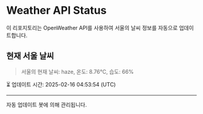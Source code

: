 
# Weather API Status

이 리포지토리는 OpenWeather API를 사용하여 서울의 날씨 정보를 자동으로 업데이트합니다.

## 현재 서울 날씨
> 서울의 현재 날씨: haze, 온도: 8.76°C, 습도: 66%

⏳ 업데이트 시간: 2025-02-16 04:53:54 (UTC)

---
자동 업데이트 봇에 의해 관리됩니다.
